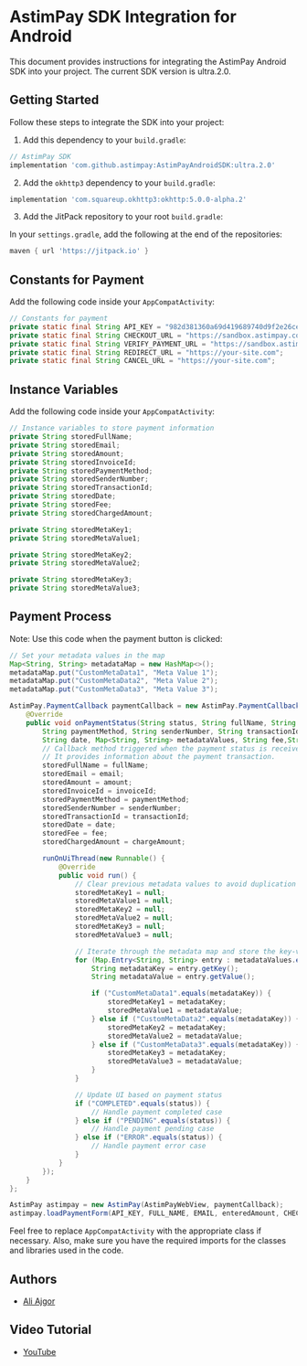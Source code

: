 # AstimPay SDK Integration for Android

This document provides instructions for integrating the AstimPay Android SDK into your project. The current SDK version is ultra.2.0.

## Getting Started
Follow these steps to integrate the SDK into your project:

1. Add this dependency to your `build.gradle`:

```gradle
// AstimPay SDK
implementation 'com.github.astimpay:AstimPayAndroidSDK:ultra.2.0'
```

2. Add the `okhttp3` dependency to your `build.gradle`:

```gradle
implementation 'com.squareup.okhttp3:okhttp:5.0.0-alpha.2'
```

3. Add the JitPack repository to your root `build.gradle`:

In your `settings.gradle`, add the following at the end of the repositories:

```gradle
maven { url 'https://jitpack.io' }
```

## Constants for Payment
Add the following code inside your `AppCompatActivity`:

```java
// Constants for payment
private static final String API_KEY = "982d381360a69d419689740d9f2e26ce36fb7a50";    
private static final String CHECKOUT_URL = "https://sandbox.astimpay.com/api/checkout-v1";
private static final String VERIFY_PAYMENT_URL = "https://sandbox.astimpay.com/api/verify-payment";
private static final String REDIRECT_URL = "https://your-site.com";
private static final String CANCEL_URL = "https://your-site.com";     
```

## Instance Variables
Add the following code inside your `AppCompatActivity`:

```java
// Instance variables to store payment information
private String storedFullName;
private String storedEmail;
private String storedAmount;
private String storedInvoiceId;
private String storedPaymentMethod;
private String storedSenderNumber;
private String storedTransactionId;
private String storedDate;
private String storedFee;
private String storedChargedAmount;

private String storedMetaKey1;
private String storedMetaValue1;

private String storedMetaKey2;
private String storedMetaValue2;

private String storedMetaKey3;
private String storedMetaValue3;
```

## Payment Process
Note: Use this code when the payment button is clicked:

```java
// Set your metadata values in the map
Map<String, String> metadataMap = new HashMap<>();
metadataMap.put("CustomMetaData1", "Meta Value 1");
metadataMap.put("CustomMetaData2", "Meta Value 2");
metadataMap.put("CustomMetaData3", "Meta Value 3");

AstimPay.PaymentCallback paymentCallback = new AstimPay.PaymentCallback() {
    @Override
    public void onPaymentStatus(String status, String fullName, String email, String amount, String invoiceId,
        String paymentMethod, String senderNumber, String transactionId,
        String date, Map<String, String> metadataValues, String fee,String chargeAmount) {
        // Callback method triggered when the payment status is received from the payment gateway.
        // It provides information about the payment transaction.
        storedFullName = fullName;
        storedEmail = email;
        storedAmount = amount;
        storedInvoiceId = invoiceId;
        storedPaymentMethod = paymentMethod;
        storedSenderNumber = senderNumber;
        storedTransactionId = transactionId;
        storedDate = date;
        storedFee = fee;
        storedChargedAmount = chargeAmount;

        runOnUiThread(new Runnable() {
            @Override
            public void run() {
                // Clear previous metadata values to avoid duplication
                storedMetaKey1 = null;
                storedMetaValue1 = null;
                storedMetaKey2 = null;
                storedMetaValue2 = null;
                storedMetaKey3 = null;
                storedMetaValue3 = null;

                // Iterate through the metadata map and store the key-value pairs
                for (Map.Entry<String, String> entry : metadataValues.entrySet()) {
                    String metadataKey = entry.getKey();
                    String metadataValue = entry.getValue();

                    if ("CustomMetaData1".equals(metadataKey)) {
                        storedMetaKey1 = metadataKey;
                        storedMetaValue1 = metadataValue;
                    } else if ("CustomMetaData2".equals(metadataKey)) {
                        storedMetaKey2 = metadataKey;
                        storedMetaValue2 = metadataValue;
                    } else if ("CustomMetaData3".equals(metadataKey)) {
                        storedMetaKey3 = metadataKey;
                        storedMetaValue3 = metadataValue;
                    }
                }

                // Update UI based on payment status
                if ("COMPLETED".equals(status)) {
                    // Handle payment completed case
                } else if ("PENDING".equals(status)) {
                    // Handle payment pending case
                } else if ("ERROR".equals(status)) {
                    // Handle payment error case
                }
            }
        });
    }
};

AstimPay astimpay = new AstimPay(AstimPayWebView, paymentCallback);
astimpay.loadPaymentForm(API_KEY, FULL_NAME, EMAIL, enteredAmount, CHECKOUT_URL, VERIFY_PAYMENT_URL, REDIRECT_URL, CANCEL_URL, metadataMap);
```

Feel free to replace `AppCompatActivity` with the appropriate class if necessary. Also, make sure you have the required imports for the classes and libraries used in the code.


## Authors
- [Ali Ajgor](https://facebook.com/astimpay)

## Video Tutorial  
- [YouTube](https://youtu.be/X6rgCZuY_9g?si=xZ2JrTi3PvEDJSQh)

